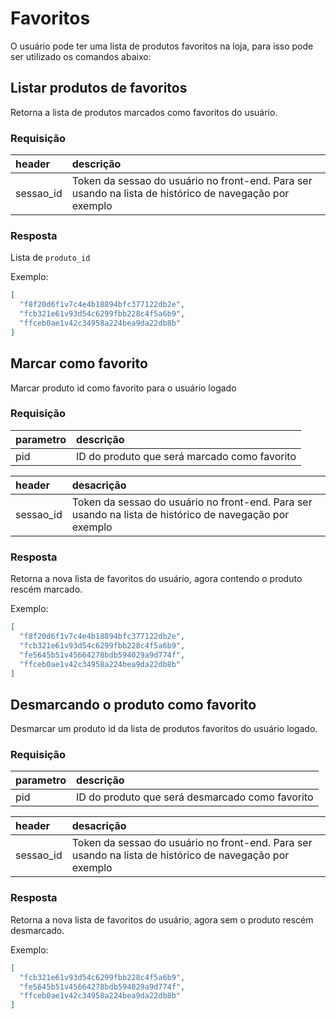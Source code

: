 # Favoritos

O usuário pode ter uma lista de produtos favoritos na loja, para isso pode ser utilizado os comandos abaixo:

## Listar produtos de favoritos

<api method="get" uri="/favoritos" />

Retorna a lista de produtos marcados como favoritos do usuário.

### Requisição

| header         | descrição |
|:---------------|:-----------|
| sessao_id      | Token da sessao do usuário no front-end. Para ser usando na lista de histórico de navegação por exemplo                      |

### Resposta

Lista de `produto_id`

Exemplo: 

```json
[
  "f8f20d6f1v7c4e4b18894bfc377122db2e",
  "fcb321e61v93d54c6299fbb228c4f5a6b9",
  "ffceb0ae1v42c34958a224bea9da22db8b"
]
```


## Marcar como favorito

<api method="put" uri="/favoritos/{pid}" />

Marcar produto id como favorito para o usuário logado

### Requisição

| parametro  | descrição                                     |
|:-----------|:----------------------------------------------|
| pid        | ID do produto que será marcado como favorito <Badge text="obrigatório"/> |

| header         | desacrição |
|:---------------|:-----------|
| sessao_id      | Token da sessao do usuário no front-end. Para ser usando na lista de histórico de navegação por exemplo                      |

### Resposta

Retorna a nova lista de favoritos do usuário, agora contendo o produto rescém marcado.

Exemplo: 

```json
[
  "f8f20d6f1v7c4e4b18894bfc377122db2e",
  "fcb321e61v93d54c6299fbb228c4f5a6b9",
  "fe5645b51v45664278bdb594029a9d774f",
  "ffceb0ae1v42c34958a224bea9da22db8b"
]
```

## Desmarcando o produto como favorito

<api method="delete" uri="/favoritos/{pid}" />

Desmarcar um produto id da lista de produtos favoritos do usuário logado.

### Requisição

| parametro  | descrição                                     |
|:-----------|:----------------------------------------------|
| pid        | ID do produto que será desmarcado como favorito <Badge text="obrigatório"/> |

| header         | desacrição |
|:---------------|:-----------|
| sessao_id      | Token da sessao do usuário no front-end. Para ser usando na lista de histórico de navegação por exemplo                      |


### Resposta

Retorna a nova lista de favoritos do usuário, agora sem o produto rescém desmarcado.

Exemplo: 

```json
[
  "fcb321e61v93d54c6299fbb228c4f5a6b9",
  "fe5645b51v45664278bdb594029a9d774f",
  "ffceb0ae1v42c34958a224bea9da22db8b"
]
```